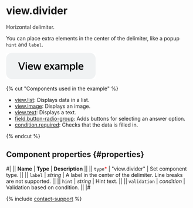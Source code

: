 # view.divider

Horizontal delimiter.

You can place extra elements in the center of the delimiter, like a popup `hint` and `label`.

[![](../_images/buttons/view-example.svg)](https://ya.cc/t/yWUusmRj48ZRya)

{% cut "Components used in the example" %}

- [view.list](view.list.md): Displays data in a list.
- [view.image](view.image.md): Displays an image.
- [view.text](view.text.md): Displays a text.
- [field.button-radio-group](field.button-radio-group.md): Adds buttons for selecting an answer option.
- [condition.required](condition.required.md): Checks that the data is filled in.

{% endcut %}

## Component properties {#properties}

#|
|| **Name** | **Type** | **Description** ||
|| `type`<span style="color: red">\*</span> | "view.divider" | Set component type. ||
|| `label` | _string_ | A label in the center of the delimiter. Line breaks are not supported. ||
|| `hint` | _string_ | Hint text. ||
|| `validation` | _condition_ | Validation based on condition. ||
|#

{% include [contact-support](../_includes/contact-support.md) %}
